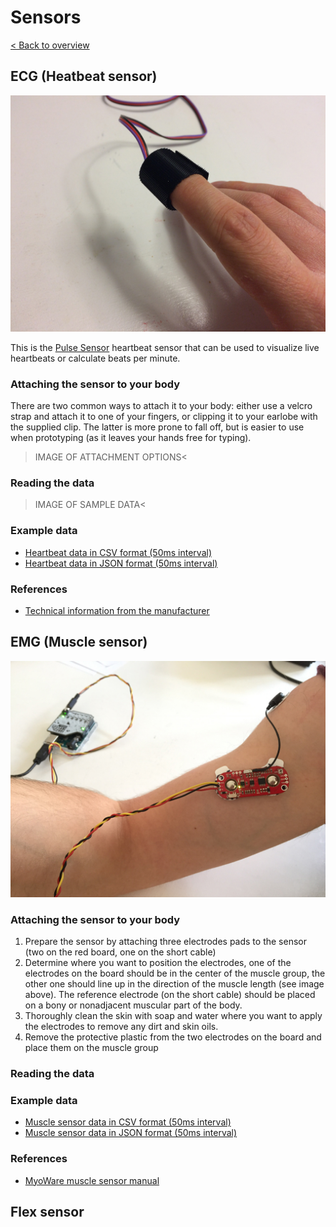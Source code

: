 # Sensors
[< Back to overview](README.md)

## ECG (Heatbeat sensor)

![alt text](images/sensor_ecg.jpg "ECG Sensor (Heartbeat sensor)")

This is the [Pulse Sensor](https://pulsesensor.com) heartbeat sensor that can be used to visualize live heartbeats or calculate beats per minute.

### Attaching the sensor to your body

There are two common ways to attach it to your body: either use a velcro strap and attach it to one of your fingers, or clipping it to your earlobe with the  supplied clip. The latter is more prone to fall off, but is easier to use when prototyping (as it leaves your hands free for typing).

>IMAGE OF ATTACHMENT OPTIONS<

### Reading the data

>IMAGE OF SAMPLE DATA<

### Example data

* [Heartbeat data in CSV format (50ms interval)](../example-data/heartbeat-50ms.csv)
* [Heartbeat data in JSON format (50ms interval)](../example-data/heartbeat-50ms.json)

### References

* [Technical information from the manufacturer](https://pulsesensor.com/pages/pulse-sensor-amped-arduino-v1dot1)

## EMG (Muscle sensor)

![alt text](images/sensor_emg.jpg "EMG Sensor (Muscle sensor)")

### Attaching the sensor to your body

1. Prepare the sensor by attaching three electrodes pads to the sensor (two on the red board, one on the short cable)
2. Determine where you want to position the electrodes, one of the electrodes on the board should be in the center of the muscle group, the other one should line up in the direction of the muscle length (see image above). The reference electrode (on the short cable) should be placed on a bony or nonadjacent muscular part of the body.
3. Thoroughly clean the skin with soap and water where you want to apply the electrodes to remove any dirt and skin oils.
4. Remove the protective plastic from the two electrodes on the board and place them on the muscle group

### Reading the data

### Example data

* [Muscle sensor data in CSV format (50ms interval)](../example-data/muscle-50ms.csv)
* [Muscle sensor data in JSON format (50ms interval)](../example-data/muscle-50ms.json)

### References

* [MyoWare muscle sensor manual](https://github.com/AdvancerTechnologies/MyoWare_MuscleSensor/raw/master/Documents/AT-04-001.pdf)


## Flex sensor
